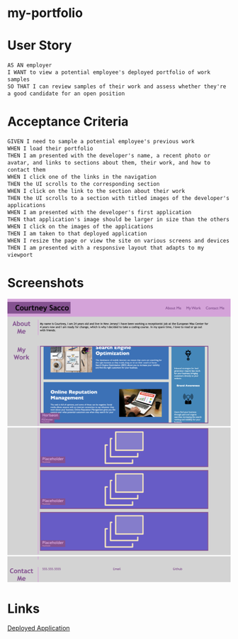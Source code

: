 # my-portfolio

# User Story

```
AS AN employer
I WANT to view a potential employee's deployed portfolio of work samples
SO THAT I can review samples of their work and assess whether they're a good candidate for an open position
```

# Acceptance Criteria

```
GIVEN I need to sample a potential employee's previous work
WHEN I load their portfolio
THEN I am presented with the developer's name, a recent photo or avatar, and links to sections about them, their work, and how to contact them
WHEN I click one of the links in the navigation
THEN the UI scrolls to the corresponding section
WHEN I click on the link to the section about their work
THEN the UI scrolls to a section with titled images of the developer's applications
WHEN I am presented with the developer's first application
THEN that application's image should be larger in size than the others
WHEN I click on the images of the applications
THEN I am taken to that deployed application
WHEN I resize the page or view the site on various screens and devices
THEN I am presented with a responsive layout that adapts to my viewport
```

# Screenshots
![](assets/images/ss1.png)
![](assets/images/ss2.png)
![](assets/images/ss3.png)

# Links

<a href=" https://courtneysacco.github.io/my-portfolio/" target="_blank">Deployed Application</a>